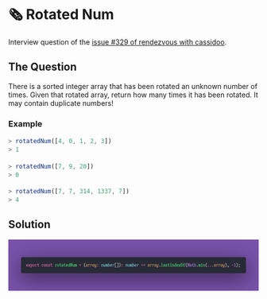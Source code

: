 # 🗞️ Rotated Num

Interview question of the [issue #329 of rendezvous with cassidoo](https://buttondown.email/cassidoo/archive/the-best-preparation-for-tomorrow-is-doing-your-9764/).

## The Question

There is a sorted integer array that has been rotated an unknown number of times.
Given that rotated array, return how many times it has been rotated.
It may contain duplicate numbers!

### Example

```js
> rotatedNum([4, 0, 1, 2, 3])
> 1

> rotatedNum([7, 9, 20])
> 0

> rotatedNum([7, 7, 314, 1337, 7])
> 4
```

## Solution

![Code Polaroid](./code-screenshot.png)
